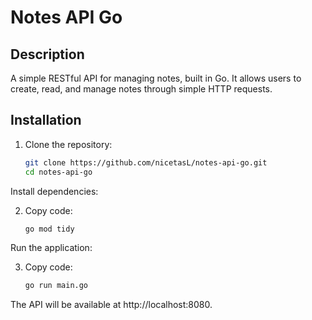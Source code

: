 # Notes API Go

## Description
A simple RESTful API for managing notes, built in Go. It allows users to create, read, and manage notes through simple HTTP requests.

## Installation
1. Clone the repository:
   ```bash
   git clone https://github.com/nicetasL/notes-api-go.git
   cd notes-api-go
Install dependencies:

2.  Copy code:
    ```bash
    go mod tidy
Run the application:

3.  Copy code:
    ```bash
    go run main.go
The API will be available at http://localhost:8080.
